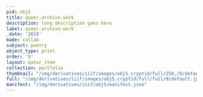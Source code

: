 ```yaml
---
pid: obj5
title: queer.archive.work
description: long description goes here
label: queer.archive.work
_date: '2019'
made: collab
subject: poetry
object_type: print
order: '5'
layout: qatar_item
collection: portfolio
thumbnail: "/img/derivatives/iiif/images/obj5_cryptid/full/250,/0/default.jpg"
full: "/img/derivatives/iiif/images/obj5_cryptid/full/full/0/default.jpg"
manifest: "/img/derivatives/iiif/obj5/manifest.json"
---
```

